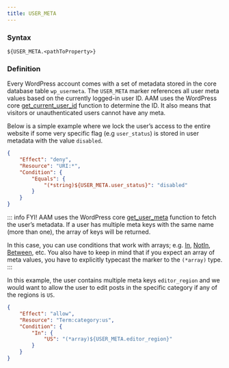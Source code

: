 ```yaml
---
title: USER_META
---
```


### Syntax

`${USER_META.<pathToProperty>}`

### Definition

Every WordPress account comes with a set of metadata stored in the core database table `wp_usermeta`. The `USER_META` marker references all user meta values based on the currently logged-in user ID. AAM uses the WordPress core [get_current_user_id](https://developer.wordpress.org/reference/functions/get_current_user_id/) function to determine the ID. It also means that visitors or unauthenticated users cannot have any meta.

Below is a simple example where we lock the user’s access to the entire website if some very specific flag (e.g `user_status`) is stored in user metadata with the value `disabled`.

```json
{
    "Effect": "deny",
    "Resource": "URI:*",
    "Condition": {
        "Equals": {
            "(*string)${USER_META.user_status}": "disabled"
        }
    }
}
```

::: info FYI!
AAM uses the WordPress core [get_user_meta](https://developer.wordpress.org/reference/functions/get_user_meta/) function to fetch the user’s metadata. If a user has multiple meta keys with the same name (more than one), the array of keys will be returned.

In this case, you can use conditions that work with arrays; e.g. [In](/advanced/access-policy/condition/in), [NotIn](/advanced/access-policy/condition/notin), [Between](/advanced/access-policy/condition/between), etc. You also have to keep in mind that if you expect an array of meta values, you have to explicitly typecast the marker to the `(*array)` type.
:::

In this example, the user contains multiple meta keys `editor_region` and we would want to allow the user to edit posts in the specific category if any of the regions is `US`.

```json
{
    "Effect": "allow",
    "Resource": "Term:category:us",
    "Condition": {
        "In": {
            "US": "(*array)${USER_META.editor_region}"
        }
    }
}
```